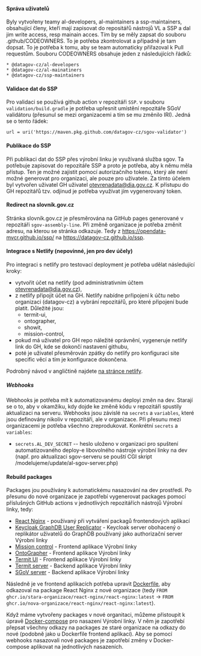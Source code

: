 #### Správa uživatelů
Byly vytvořeny teamy al-developers, al-maintainers a ssp-maintainers, obsahující členy, kteří mají zapisovat do repositářů nástrojů VL a SSP a dal jim write access, resp mainain acces. Tím by se měly zapsat do souboru .github/CODEOWNERS. To je potřeba zkontrolovat a případně je tam dopsat. To je potřeba k tomu, aby se team automaticky přiřazoval k Pull requestům.
Souboru CODEOWNERS obsahuje jeden z následujících řádků:

    * @datagov-cz/al-developers
    * @datagov-cz/al-mainatiners
    * @datagov-cz/ssp-maintainers



#### Validace dat do SSP
Pro validaci se používá github action v repozitáři `SSP`. v souboru `validation/build.gradle` je potřeba upřesnit umístění repozitáře SGoV validátoru (přesunul se mezi organizacemi a tím se mu změnilo IRI). Jedná se o tento řádek:

    url = uri('https://maven.pkg.github.com/datagov-cz/sgov-validator')


#### Publikace do SSP
Při publikaci dat do SSP přes výrobní linku je využívaná služba sgov. Ta potřebuje zapisovat do repozitáře SSP a proto je potřeba, aby k němu měla přístup. Ten je možné zajistit pomocí autorizačního tokenu, který ale není možné generovat pro organizaci, ale pouze pro uživatele. Za tímto účelem byl vytvořen uživatel GH uživatel otevrenadata@dia.gov.cz. K přístupu do GH repozitářů tzv. odjinud je potřeba využívat jím vygenerovaný token.

#### Redirect na slovník.gov.cz
Stránka slovník.gov.cz je přesměrována na GitHub pages generované v repozitáři `sgov-assembly-line`. Při změně organizace je potřeba změnit adresu, na kterou se stránka odkazuje. Tedy z https://opendata-mvcr.github.io/ssp/ na https://datagov-cz.github.io/ssp.

#### Integrace s Netlify (nepovinné, jen pro dev účely)
Pro integraci s netlify pro testovací deployment je potřeba udělat následující kroky:
* vytvořit účet na netlify (pod administrativním účtem otevrenadata@dia.gov.cz),
* z netlify připojit účet na GH. Netlify nabídne prřipojení k účtu nebo organizaci (datagov-cz) a vybrání repozitářů, pro které připojení bude platit. Důležité jsou:
  * termit-ui,
  * ontographer,
  * showit,
  * mission-control,
* pokud má uživatel pro GH repo náležité oprávnění, vygeneruje netlify link do GH, kde se dokončí nastavení githubu,
* poté je uživatel přesměrován zpátky do netlify pro konfiguraci site specific věcí a tím je konfigurace dokončena.

Podrobný návod v angličtině najdete [na stránce netlify](https://docs.netlify.com/site-deploys/create-deploys/).

##### Webhooks
Webhooks je potřeba mít k automatizovanému deployi změn na dev. Starají se o to, aby v okamžiku, kdy dojde ke změně kódu v repozitáři spustily aktualizaci na serveru. Webhooks jsou závislé na `secrets` a `variables`, které jsou definovány nikoliv v repozitáři, ale v organizace. Při přesunu mezi organizacemi je potřeba všechno zreprodukovat. Konkrétní `secrets` a `variables`:

- `secrets.AL_DEV_SECRET` -- heslo uloženo v organizaci pro spuštení automatizovaného deploy-e libovolného nástroje výrobní linky na dev (např. pro aktualizaci sgov-serveru se pouští CGI skript /modelujeme/update/al-sgov-server.php)

#### Rebuild packages

Packages jou používány k automatickému nasazování na dev prostředí. Po přesunu do nové organizace je zapotřebí vygenerovat packages pomocí příslušných GitHub actions v jednotlivých repozitářích nástrojů Výrobní linky, tedy:

- [React Nginx](https://github.com/datagov-cz/react-nginx) - používaný při vytváření packagů frontendových aplikací
- [Keycloak GraphDB User Replicator](https://github.com/datagov-cz/keycloak-graphdb-user-replicator) - Keycloak server obohacený o replikátor uživatelů do GraphDB používaný jako authorizační server Výrobní linky
- [Mission control](https://github.com/datagov-cz/mission-control) - Frontend aplikace Výrobní linky
- [OntoGrapher](https://github.com/datagov-cz/ontoGrapher) - Frontend aplikace Výrobní linky
- [Termit UI](https://github.com/datagov-cz/termit-ui) - Frontend aplikace Výrobní linky
- [Termit server](https://github.com/datagov-cz/termit) - Backend aplikace Výrobní linky
- [SGoV server](https://github.com/datagov-cz/sgov) - Backend aplikace Výrobní linky

Následně je ve frontend aplikacích potřeba upravit [Dockerfile](https://github.com/datagov-cz/mission-control/blob/main/Dockerfile), aby odkazoval na package React Nginx z nové organizace (tedy `FROM ghcr.io/stara-organizace/react-nginx/react-nginx:latest` -> `FROM ghcr.io/nova-organizace/react-nginx/react-nginx:latest`).

Když máme vytvořeny packages v nové organitaci, můžeme přistoupit k úpravě [Docker-compose](https://github.com/datagov-cz/sgov-assembly-line/blob/main/docker-compose.yml) pro nasazení Výrobní linky. V něm je zapotřebí přepsat všechny odkazy na packages ze staré organizace na odkazy do nové (podobně jako u Dockerfile frontend aplikací). Aby se pomocí webhooks nasazovali nové packages je zapotřebí změny v Docker-compose aplikovat na jednotlivých nasazeních.
